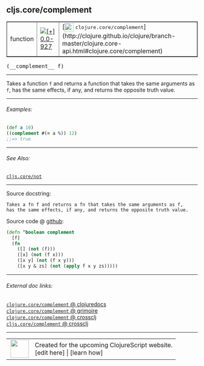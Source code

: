 ## cljs.core/complement



 <table border="1">
<tr>
<td>function</td>
<td><a href="https://github.com/cljsinfo/cljs-api-docs/tree/0.0-927"><img valign="middle" alt="[+] 0.0-927" title="Added in 0.0-927" src="https://img.shields.io/badge/+-0.0--927-lightgrey.svg"></a> </td>
<td>
[<img height="24px" valign="middle" src="http://i.imgur.com/1GjPKvB.png"> <samp>clojure.core/complement</samp>](http://clojure.github.io/clojure/branch-master/clojure.core-api.html#clojure.core/complement)
</td>
</tr>
</table>


 <samp>
(__complement__ f)<br>
</samp>

---

Takes a function `f` and returns a function that takes the same arguments as
`f`, has the same effects, if any, and returns the opposite truth value.

---

###### Examples:

```clj
(def a 10)
((complement #(= a %)) 12)
;;=> true
```

---

###### See Also:

[`cljs.core/not`](cljs.core_not.md)<br>

---


Source docstring:

```
Takes a fn f and returns a fn that takes the same arguments as f,
has the same effects, if any, and returns the opposite truth value.
```


Source code @ [github](https://github.com/clojure/clojurescript/blob/r2850/src/cljs/cljs/core.cljs#L3333-L3341):

```clj
(defn ^boolean complement
  [f]
  (fn
    ([] (not (f)))
    ([x] (not (f x)))
    ([x y] (not (f x y)))
    ([x y & zs] (not (apply f x y zs)))))
```

<!--
Repo - tag - source tree - lines:

 <pre>
clojurescript @ r2850
└── src
    └── cljs
        └── cljs
            └── <ins>[core.cljs:3333-3341](https://github.com/clojure/clojurescript/blob/r2850/src/cljs/cljs/core.cljs#L3333-L3341)</ins>
</pre>

-->

---



###### External doc links:

[`clojure.core/complement` @ clojuredocs](http://clojuredocs.org/clojure.core/complement)<br>
[`clojure.core/complement` @ grimoire](http://conj.io/store/v1/org.clojure/clojure/1.7.0-beta3/clj/clojure.core/complement/)<br>
[`clojure.core/complement` @ crossclj](http://crossclj.info/fun/clojure.core/complement.html)<br>
[`cljs.core/complement` @ crossclj](http://crossclj.info/fun/cljs.core.cljs/complement.html)<br>

---

 <table>
<tr><td>
<img valign="middle" align="right" width="48px" src="http://i.imgur.com/Hi20huC.png">
</td><td>
Created for the upcoming ClojureScript website.<br>
[edit here] | [learn how]
</td></tr></table>

[edit here]:https://github.com/cljsinfo/cljs-api-docs/blob/master/cljsdoc/cljs.core_complement.cljsdoc
[learn how]:https://github.com/cljsinfo/cljs-api-docs/wiki/cljsdoc-files

<!--

This information was too distracting to show to readers, but I'll leave it
commented here since it is helpful to:

- pretty-print the data used to generate this document
- and show how to retrieve that data



The API data for this symbol:

```clj
{:description "Takes a function `f` and returns a function that takes the same arguments as\n`f`, has the same effects, if any, and returns the opposite truth value.",
 :return-type boolean,
 :ns "cljs.core",
 :name "complement",
 :signature ["[f]"],
 :history [["+" "0.0-927"]],
 :type "function",
 :related ["cljs.core/not"],
 :full-name-encode "cljs.core_complement",
 :source {:code "(defn ^boolean complement\n  [f]\n  (fn\n    ([] (not (f)))\n    ([x] (not (f x)))\n    ([x y] (not (f x y)))\n    ([x y & zs] (not (apply f x y zs)))))",
          :title "Source code",
          :repo "clojurescript",
          :tag "r2850",
          :filename "src/cljs/cljs/core.cljs",
          :lines [3333 3341]},
 :examples [{:id "69e359",
             :content "```clj\n(def a 10)\n((complement #(= a %)) 12)\n;;=> true\n```"}],
 :full-name "cljs.core/complement",
 :clj-symbol "clojure.core/complement",
 :docstring "Takes a fn f and returns a fn that takes the same arguments as f,\nhas the same effects, if any, and returns the opposite truth value."}

```

Retrieve the API data for this symbol:

```clj
;; from Clojure REPL
(require '[clojure.edn :as edn])
(-> (slurp "https://raw.githubusercontent.com/cljsinfo/cljs-api-docs/catalog/cljs-api.edn")
    (edn/read-string)
    (get-in [:symbols "cljs.core/complement"]))
```

-->

